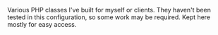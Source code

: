Various PHP classes I've built for myself or clients. They haven't been tested in this configuration, so some work may be required. Kept here mostly for easy access.